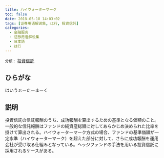 ```yaml
---
title: ハイウォーターマーク
toc: false
date: 2018-05-18 14:03:02
tags: [证券用语解说集, は行, 投資信託]
categories:
  - 金融服务
  - 证券用语解说集
  - 日本語
  - は行
---
```


`分類：` [投資信託](/tags/投資信託/)

## ひらがな

はいうぉーたーまーく

## 説明

投資信託の信託報酬のうち、成功報酬を算出するための基準となる価額のこと。一般的な信託報酬はファンドの純資産総額に対してあらかじめ決められた比率を掛けて算出される。ハイウォーターマーク方式の場合、ファンドの基準価額が一定水準（ハイウォーターマーク）を超えた部分に対して、さらに成功報酬を運用会社が受け取る仕組みとなっている。ヘッジファンドの手法を用いる投資信託に採用されるケースがある。
